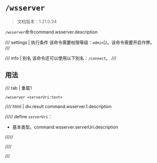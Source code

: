 # `/wsserver`

> 文档版本：1.21.0.24

`/wsserver`命令command.wsserver.description

/// settings | 执行条件
该命令需要权限等级：`admin`|`2`。该命令需要开启作弊。
///

/// info | 别名
该命令还可以使用以下别名：`/connect`。
///

## 用法

/// tab | 重载1
```mcfunction
/wsserver <serverUri:text>
```

//// html | div.result
command.wsserver.1.description

///// define
`serverUri`：<!-- md:samp text -->

- 基本类型。command.wsserver.serverUri.description


/////

////

///
